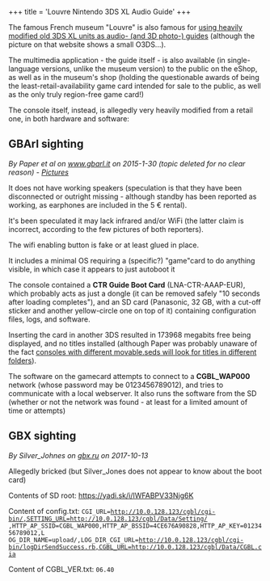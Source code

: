 +++
title = 'Louvre Nintendo 3DS XL Audio Guide'
+++

The famous French museum "Louvre" is also famous for [using heavily
modified old 3DS XL units as audio- (and 3D photo-)
guides](https://www.louvre.fr/en/museum-audio-guide) (although the
picture on that website shows a small O3DS...).

The multimedia application - the guide itself - is also available (in
single-language versions, unlike the museum version) to the public on
the eShop, as well as in the museum's shop (holding the questionable
awards of being the least-retail-availability game card intended for
sale to the public, as well as the only truly region-free game card!)

The console itself, instead, is allegedly very heavily modified from a
retail one, in both hardware and software:

## GBArl sighting

*By Paper et al on www.gbarl.it on 2015-1-30 (topic deleted for no clear
reason) - [Pictures](https://imgur.com/a/W1TYh)*

It does not have working speakers (speculation is that they have been
disconnected or outright missing - although standby has been reported as
working, as earphones are included in the 5 € rental).

It's been speculated it may lack infrared and/or WiFi (the latter claim
is incorrect, according to the few pictures of both reporters).

The wifi enabling button is fake or at least glued in place.

It includes a minimal OS requiring a (specific?) "game"card to do
anything visible, in which case it appears to just autoboot it

The console contained a **CTR Guide Boot Card** (LNA-CTR-AAAP-EUR),
which probably acts as just a dongle (it can be removed safely "10
seconds after loading completes"), and an SD card (Panasonic, 32 GB,
with a cut-off sticker and another yellow-circle one on top of it)
containing configuration files, logs, and software.

Inserting the card in another 3DS resulted in 173968 megabits free being
displayed, and no titles installed (although Paper was probably unaware
of the fact [consoles with different movable.seds will look for titles
in different folders](SD_Filesystem "wikilink")).

The software on the gamecard attempts to connect to a **CGBL_WAP000**
network (whose password may be 0123456789012), and tries to communicate
with a local webserver. It also runs the software from the SD (whether
or not the network was found - at least for a limited amount of time or
attempts)

## GBX sighting

*By Silver_Johnes on [gbx.ru](http://gbx.ru/?showtopic=111301&st=2660#)
on 2017-10-13*

Allegedly bricked (but Silver_Jones does not appear to know about the
boot card)

Contents of SD root: <https://yadi.sk/i/IWFABPV33Njg6K>

Content of config.txt:
`CGI_URL=`[`http://10.0.128.123/cgbl/cgi-bin/,SETTING_URL=http://10.0.128.123/cgbl/Data/Setting/`](http://10.0.128.123/cgbl/cgi-bin/,SETTING_URL=http://10.0.128.123/cgbl/Data/Setting/)` ,HTTP_AP_SSID=CGBL_WAP000,HTTP_AP_BSSID=4CE676A90828,HTTP_AP_KEY=0123456789012,L OG_DIR_NAME=upload/,LOG_DIR_CGI_URL=`[`http://10.0.128.123/cgbl/cgi-bin/logDirSendSuccess.rb,CGBL_URL=http://10.0.128.123/cgbl/Data/CGBL.cia`](http://10.0.128.123/cgbl/cgi-bin/logDirSendSuccess.rb,CGBL_URL=http://10.0.128.123/cgbl/Data/CGBL.cia)

Content of CGBL_VER.txt: `06.40`
